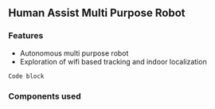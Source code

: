 ## Human Assist Multi Purpose Robot

### Features
- Autonomous multi purpose robot 
- Exploration of wifi based tracking and indoor localization

```markdown
Code block 
```

### Components used 
